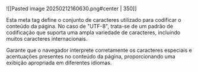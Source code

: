 ![[Pasted image 20250212160630.png#center | 350]]

 Esta meta tag define o conjunto de caracteres utilizado para codificar o conteúdo da página. No caso de "UTF-8", trata-se de um padrão de codificação que suporta uma ampla variedade de caracteres, incluindo muitos caracteres internacionais.
 
 Garante que o navegador interprete corretamente os caracteres especiais e acentuações presentes no conteúdo da página, proporcionando uma exibição apropriada em diferentes idiomas.


